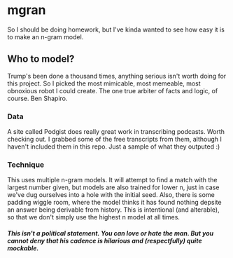 # mgran
So I should be doing homework, but I've kinda wanted to see how easy it is to make an n-gram model.

## Who to model?

Trump's been done a thousand times, anything serious isn't worth doing for this project. So I picked the most mimicable, most memeable, most obnoxious robot I could create. The one true arbiter of facts and logic, of course. Ben Shapiro. 

### Data
A site called Podgist does really great work in transcribing podcasts. Worth checking out. I grabbed some of the free transcripts from them, although I haven't included them in this repo. Just a sample of what they outputed :)

### Technique

This uses multiple n-gram models. It will attempt to find a match with the largest number given, but models are also trained for lower n, just in case we've dug ourselves into a hole with the initial seed.
Also, there is some padding wiggle room, where the model thinks it has found nothing depsite an answer being derivable from history. This is intentional (and alterable), so that we don't simply use the highest n model at all times.

##### This isn't a political statement. You can love or hate the man. But you cannot deny that his cadence is hilarious and (respectfully) quite mockable.
